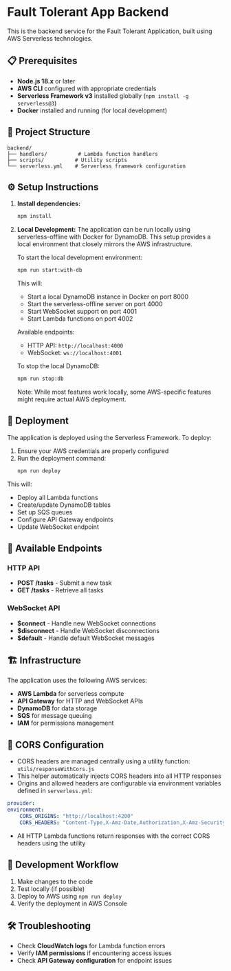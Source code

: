 # Fault Tolerant App Backend

This is the backend service for the Fault Tolerant Application, built using AWS Serverless technologies.

## 📋 Prerequisites

- **Node.js 18.x** or later
- **AWS CLI** configured with appropriate credentials
- **Serverless Framework v3** installed globally (`npm install -g serverless@3`)
- **Docker** installed and running (for local development)

## 📁 Project Structure

```
backend/
├── handlers/          # Lambda function handlers
├── scripts/          # Utility scripts
└── serverless.yml    # Serverless framework configuration
```

## ⚙️ Setup Instructions

1. **Install dependencies:**
   ```bash
   npm install
   ```

2. **Local Development:**
   The application can be run locally using serverless-offline with Docker for DynamoDB. This setup provides a local environment that closely mirrors the AWS infrastructure.

   To start the local development environment:
   ```bash
   npm run start:with-db
   ```
   This will:
   - Start a local DynamoDB instance in Docker on port 8000
   - Start the serverless-offline server on port 4000
   - Start WebSocket support on port 4001
   - Start Lambda functions on port 4002

   Available endpoints:
   - HTTP API: `http://localhost:4000`
   - WebSocket: `ws://localhost:4001`

   To stop the local DynamoDB:
   ```bash
   npm run stop:db
   ```

   Note: While most features work locally, some AWS-specific features might require actual AWS deployment.

## 🚀 Deployment

The application is deployed using the Serverless Framework. To deploy:

1. Ensure your AWS credentials are properly configured
2. Run the deployment command:
   ```bash
   npm run deploy
   ```

This will:
- Deploy all Lambda functions
- Create/update DynamoDB tables
- Set up SQS queues
- Configure API Gateway endpoints
- Update WebSocket endpoint

## 🔌 Available Endpoints

### HTTP API
- **POST /tasks** - Submit a new task
- **GET /tasks** - Retrieve all tasks

### WebSocket API
- **$connect** - Handle new WebSocket connections
- **$disconnect** - Handle WebSocket disconnections
- **$default** - Handle default WebSocket messages

## 🏗️ Infrastructure

The application uses the following AWS services:
- **AWS Lambda** for serverless compute
- **API Gateway** for HTTP and WebSocket APIs
- **DynamoDB** for data storage
- **SQS** for message queuing
- **IAM** for permissions management

## 🧩 CORS Configuration

- CORS headers are managed centrally using a utility function: `utils/responseWithCors.js`
- This helper automatically injects CORS headers into all HTTP responses
- Origins and allowed headers are configurable via environment variables defined in `serverless.yml`:
```yaml
provider:
environment:
    CORS_ORIGINS: "http://localhost:4200"
    CORS_HEADERS: "Content-Type,X-Amz-Date,Authorization,X-Amz-Security-Token,X-Api-Key"
```
- All HTTP Lambda functions return responses with the correct CORS headers using the utility

## 🔄 Development Workflow

1. Make changes to the code
2. Test locally (if possible)
3. Deploy to AWS using `npm run deploy`
4. Verify the deployment in AWS Console

## 🛠️ Troubleshooting

- Check **CloudWatch logs** for Lambda function errors
- Verify **IAM permissions** if encountering access issues
- Check **API Gateway configuration** for endpoint issues
